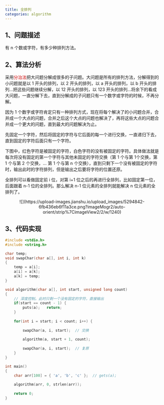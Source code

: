 ```yaml
---
title: 全排列
categories: algorithm
---
```


## 1、问题描述

有 n 个数或字符，有多少种排列方法。

## 2、算法分析

采用<font color=#cc0000>分治法</font>把大问题分解成很多的子问题。大问题是所有的排列方法，分解得到的小问题就是以 1 开头的排列，以 2 开头的排列，以 a 开头的排列，以 b 开头的排列...把这些问题继续分解，以 12 开头的排列，以 123 开头的排列...将余下的看成大问题，一直分解下去，直到分解成的子问题只有一个数字或字符的时候，不再分解。

因为 1 个数字或字符肯定只有一种排列方式，现在将每个解决了的小问题合并，合并成一个大点的问题，合并之后这个大点的问题也解决了，再将这些大点的问题合并成一个更大的问题，直到最大的问题解决为止。

先固定一个字符，然后将固定的字符与它后面的每一个进行交换，一直递归下去，直到固定的字符后面只有一个字符。

下图中，红色字符是被固定的字符，白色字符的没有被固定的字符。具体做法就是每次将没有固定的第一个字符与其他未固定的字符交换（第 1 个与第 1个交换，第 1 个与第 2 个交换，... 第 1 个与第 n 个交换），直到只剩下一个没有被固定的字符时，输出此时的字符排列，但是输出之后要将字符的位置还原。

全排列可以看做固定前 i 位，对第 i+1 位之后的再进行全排列，比如固定第一位，后面跟着 n-1 位的全排列。那么解决 n-1 位元素的全排列就能解决 n 位元素的全排列了。

<center>
![](https://upload-images.jianshu.io/upload_images/5294842-6fb436eb6f11a3ce.png?imageMogr2/auto-orient/strip%7CimageView2/2/w/1240)
</center>


## 3、代码实现

```c
#include <stdio.h>
#include <string.h>

char temp;
void swapChar(char a[], int i, int k)
{
    temp = a[i];
    a[i] = a[k];
    a[k] = temp;
}

void algorithm(char a[], int start, unsigned long count)
{
    // 深度控制。此时只剩一个没有固定的字符，直接输出
    if(start == count - 1) {
        puts(a);   return;
    }
    
    for(int i = start; i < count; i++) {
        
        swapChar(a, i, start);  // 交换
        
        algorithm(a, start + 1, count);
        
        swapChar(a, i, start);  // 复原
    }
}

int main()
{
    char arr[100] = { 'a', 'b', 'c' };  // gets(a);
    
    algorithm(arr, 0, strlen(arr));
    
    return 0;
}
```